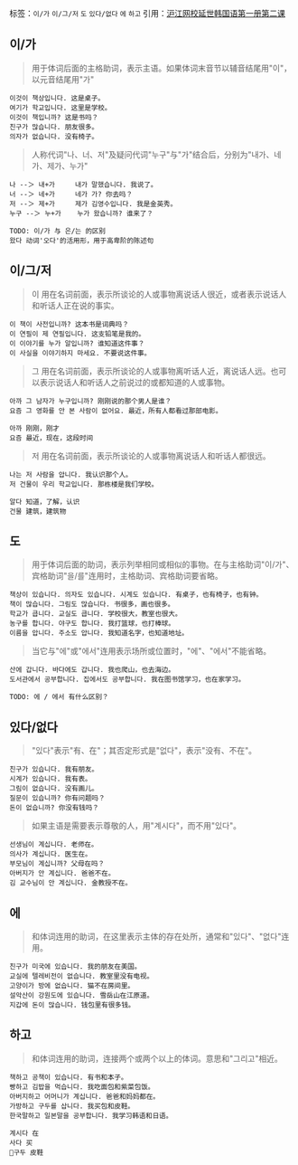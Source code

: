 标签：`이/가` `이/그/저` `도` `있다/없다` `에` `하고`
引用：[沪江网校延世韩国语第一册第二课](https://kr.hujiang.com/new/p738364/)

## 이/가
> 用于体词后面的主格助词，表示主语。如果体词末音节以辅音结尾用"이"，以元音结尾用"가"
```
이것이 책상입니다. 这是桌子。
여기가 학교입니다. 这里是学校。
이것이 책입니까? 这是书吗？
친구가 많습니다. 朋友很多。
의자가 없습니다. 没有椅子。
```
> 人称代词"나、너、저"及疑问代词"누구"与"가"结合后，分别为"내가、네가、제가、누가"
```
나 --＞ 내+가     내가 말했습니다. 我说了。
너 --＞ 네+가     네가 가? 你去吗？
저 --＞ 제+가     제가 김영수입니다. 我是金英秀。
누구 --＞ 누+가    누가 왔습니까? 谁来了？   
```
```
TODO: 이/가 与 은/는 的区别
왔다 动词'오다'的活用形，用于高卑阶的陈述句
```

## 이/그/저
> 이 用在名词前面，表示所谈论的人或事物离说话人很近，或者表示说话人和听话人正在说的事实。
```
이 책이 사전입니까? 这本书是词典吗？
이 연필이 제 연필입니다. 这支铅笔是我的。
이 이야기를 누가 알입니까? 谁知道这件事？
이 사실을 이야기하지 마세요. 不要说这件事。
```
> 그 用在名词前面，表示所谈论的人或事物离听话人近，离说话人远。也可以表示说话人和听话人之前说过的或都知道的人或事物。
```
아까 그 남자가 누구입니까? 刚刚说的那个男人是谁？
요즘 그 영화를 안 본 사람이 없어요. 最近，所有人都看过那部电影。
```
```
아까 刚刚，刚才
요즘 最近，现在，这段时间
```
> 저 用在名词前面，表示所谈论的人或事物离说话人和听话人都很远。
```
나는 저 사람을 압니다. 我认识那个人。
저 건물이 우리 학교입니다. 那栋楼是我们学校。
```
```
알다 知道，了解，认识
건물 建筑，建筑物
```

## 도
> 用于体词后面的助词，表示列举相同或相似的事物。在与主格助词"이/가"、宾格助词"을/를"连用时，主格助词、宾格助词要省略。
```
책상이 있습니다. 의자도 있습니다. 시계도 있습니다. 有桌子，也有椅子，也有钟。
책이 많습니다. 그림도 많습니다. 书很多，画也很多。
학교가 큽니다. 교실도 큽니다. 学校很大，教室也很大。
농구를 합니다. 야구도 합니다. 我打篮球，也打棒球。
이름을 압니다. 주소도 압니다. 我知道名字，也知道地址。
```
> 当它与"에"或"에서"连用表示场所或位置时，"에"、"에서"不能省略。
```
산에 갑니다. 바다에도 갑니다. 我也爬山，也去海边。
도서관에서 공부합니다. 집에서도 공부합니다. 我在图书馆学习，也在家学习。
```
```
TODO: 에 / 에서 有什么区别？
```

## 있다/없다
> "있다"表示"有、在"；其否定形式是"없다"，表示"没有、不在"。
```
친구가 있습니다. 我有朋友。
시계가 있습니다. 我有表。
그림이 없습니다. 没有画儿。
질문이 있습니까? 你有问题吗？
돈이 없습니까? 你没有钱吗？
```
> 如果主语是需要表示尊敬的人，用"계시다"，而不用"있다"。
```
선생님이 계십니다. 老师在。
의사가 계십니다. 医生在。
부모님이 계십니까? 父母在吗？
아버지가 안 계십니다. 爸爸不在。
김 교수님이 안 계십니다. 金教授不在。
```

## 에
> 和体词连用的助词，在这里表示主体的存在处所，通常和"있다"、"없다"连用。
```
친구가 미국에 있습니다. 我的朋友在美国。
교실에 텔레비전이 없습니다. 教室里没有电视。
고양이가 방에 없습니다. 猫不在房间里。
설악산이 강원도에 있습니다. 雪岳山在江原道。
지갑에 돈이 많습니다. 钱包里有很多钱。
```

## 하고
> 和体词连用的助词，连接两个或两个以上的体词。意思和"그리고"相近。
```
책하고 공책이 있습니다. 有书和本子。
빵하고 김밥을 먹습니다. 我吃面包和紫菜包饭。
아버지하고 어머니가 계십니다. 爸爸和妈妈都在。
가방하고 구두를 삽니다. 我买包和皮鞋。
한국말하고 일본말을 공부합니다. 我学习韩语和日语。
```
```
계시다 在
사다 买
구두 皮鞋
```
